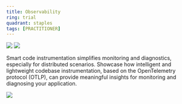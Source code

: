 ```yaml
---
title: Observability
ring: trial
quadrant: staples
tags: [PRACTITIONER]
---
```


[![](https://img.shields.io/badge/OpenTelemetry-ef8d22?logo=hackthebox&logoColor=000&style=flat)](https://opentelemetry.io/)
[![](https://img.shields.io/badge/grafana-ef8d22?logo=hackthebox&logoColor=000&style=flat)](https://grafana.com/)

Smart code instrumentation simplifies monitoring and diagnostics, especially for distributed scenarios. Showcase how intelligent and lightweight codebase instrumentation, based on the OpenTelemetry protocol (OTLP), can provide meaningful insights for monitoring and diagnosing your application.

![](/img/2021-08-23/o11y.png)